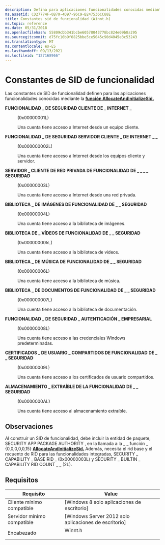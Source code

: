 ```yaml
---
description: Defina para aplicaciones funcionalidades conocidas mediante la función AllocateAndInitializeSid.
ms.assetid: CD27774F-0B70-4D97-96C9-B247536CC88E
title: Constantes sid de funcionalidad (Winnt.h)
ms.topic: reference
ms.date: 05/31/2018
ms.openlocfilehash: 55809cbb341bcbe60578043778bc824e09b8a295
ms.sourcegitcommit: d75fc10b9f0825bbe5ce5045c90d4045e3c53243
ms.translationtype: MT
ms.contentlocale: es-ES
ms.lasthandoff: 09/13/2021
ms.locfileid: "127168966"
---
```

# <a name="capability-sid-constants"></a>Constantes de SID de funcionalidad

Las constantes de SID de funcionalidad definen para las aplicaciones funcionalidades conocidas mediante la [**función AllocateAndInitializeSid.**](/windows/win32/api/securitybaseapi/nf-securitybaseapi-allocateandinitializesid)

<dl> <dt>

<span id="SECURITY_CAPABILITY_INTERNET_CLIENT"></span><span id="security_capability_internet_client"></span>**FUNCIONALIDAD \_ DE SEGURIDAD CLIENTE DE \_ INTERNET \_**
</dt> <dd> <dl> <dt>

(0x00000001L)
</dt> <dt>



Una cuenta tiene acceso a Internet desde un equipo cliente.


</dt> </dl> </dd> <dt>

<span id="SECURITY_CAPABILITY_INTERNET_CLIENT_SERVER"></span><span id="security_capability_internet_client_server"></span>**FUNCIONALIDAD \_ DE SEGURIDAD SERVIDOR CLIENTE \_ DE INTERNET \_ \_**
</dt> <dd> <dl> <dt>

(0x000000002L)
</dt> <dt>



Una cuenta tiene acceso a Internet desde los equipos cliente y servidor.


</dt> </dl> </dd> <dt>

<span id="SECURITY_CAPABILITY_PRIVATE_NETWORK_CLIENT_SERVER"></span><span id="security_capability_private_network_client_server"></span>**SERVIDOR \_ CLIENTE DE RED PRIVADA DE FUNCIONALIDAD DE \_ \_ \_ \_ SEGURIDAD**
</dt> <dd> <dl> <dt>

(0x00000003L)
</dt> <dt>



Una cuenta tiene acceso a Internet desde una red privada.


</dt> </dl> </dd> <dt>

<span id="SECURITY_CAPABILITY_PICTURES_LIBRARY"></span><span id="security_capability_pictures_library"></span>**BIBLIOTECA \_ DE IMÁGENES DE FUNCIONALIDAD DE \_ \_ SEGURIDAD**
</dt> <dd> <dl> <dt>

(0x00000004L)
</dt> <dt>



Una cuenta tiene acceso a la biblioteca de imágenes.


</dt> </dl> </dd> <dt>

<span id="SECURITY_CAPABILITY_VIDEOS_LIBRARY"></span><span id="security_capability_videos_library"></span>**BIBLIOTECA DE \_ VÍDEOS DE FUNCIONALIDAD DE \_ \_ SEGURIDAD**
</dt> <dd> <dl> <dt>

(0x000000005L)
</dt> <dt>



Una cuenta tiene acceso a la biblioteca de vídeos.


</dt> </dl> </dd> <dt>

<span id="SECURITY_CAPABILITY_MUSIC_LIBRARY"></span><span id="security_capability_music_library"></span>**BIBLIOTECA \_ DE MÚSICA DE FUNCIONALIDAD DE \_ \_ SEGURIDAD**
</dt> <dd> <dl> <dt>

(0x00000006L)
</dt> <dt>



Una cuenta tiene acceso a la biblioteca de música.


</dt> </dl> </dd> <dt>

<span id="SECURITY_CAPABILITY_DOCUMENTS_LIBRARY"></span><span id="security_capability_documents_library"></span>**BIBLIOTECA \_ DE DOCUMENTOS DE FUNCIONALIDAD DE \_ \_ SEGURIDAD**
</dt> <dd> <dl> <dt>

(0x000000007L)
</dt> <dt>



Una cuenta tiene acceso a la biblioteca de documentación.


</dt> </dl> </dd> <dt>

<span id="SECURITY_CAPABILITY_ENTERPRISE_AUTHENTICATION"></span><span id="security_capability_enterprise_authentication"></span>**FUNCIONALIDAD \_ DE SEGURIDAD \_ AUTENTICACIÓN \_ EMPRESARIAL**
</dt> <dd> <dl> <dt>

(0x00000008L)
</dt> <dt>



Una cuenta tiene acceso a las credenciales Windows predeterminadas.


</dt> </dl> </dd> <dt>

<span id="SECURITY_CAPABILITY_SHARED_USER_CERTIFICATES"></span><span id="security_capability_shared_user_certificates"></span>**CERTIFICADOS \_ DE USUARIO \_ COMPARTIDOS DE FUNCIONALIDAD DE \_ \_ SEGURIDAD**
</dt> <dd> <dl> <dt>

(0x00000009L)
</dt> <dt>



Una cuenta tiene acceso a los certificados de usuario compartidos.


</dt> </dl> </dd> <dt>

<span id="SECURITY_CAPABILITY_REMOVABLE_STORAGE"></span><span id="security_capability_removable_storage"></span>**ALMACENAMIENTO \_ EXTRAÍBLE DE LA FUNCIONALIDAD DE \_ \_ SEGURIDAD**
</dt> <dd> <dl> <dt>

(0x0000000AL)
</dt> <dt>



Una cuenta tiene acceso al almacenamiento extraíble.


</dt> </dl> </dd> </dl>

## <a name="remarks"></a>Observaciones

Al construir un SID de funcionalidad, debe incluir la entidad de paquete, SECURITY APP PACKAGE AUTHORITY , en la llamada a la \_ \_ función \_ {0,0,0,0,0,15} [**AllocateAndInitializeSid.**](/windows/win32/api/securitybaseapi/nf-securitybaseapi-allocateandinitializesid) Además, necesita el rid base y el recuento de RID para las funcionalidades integradas, SECURITY \_ CAPABILITY \_ BASE RID \_ (0x00000003L) y SECURITY \_ BUILTIN \_ CAPABILITY RID COUNT \_ \_ (2L).

## <a name="requirements"></a>Requisitos



| Requisito | Value |
|-------------------------------------|------------------------------------------------------------------------------------|
| Cliente mínimo compatible<br/> | \[Windows 8 solo aplicaciones de escritorio\]<br/>                                         |
| Servidor mínimo compatible<br/> | \[Windows Server 2012 solo aplicaciones de escritorio\]<br/>                               |
| Encabezado<br/>                   | <dl> <dt>Winnt.h</dt> </dl> |



 


